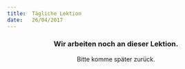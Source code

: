 ```yaml
---
title:  Tägliche Lektion
date:   26/04/2017
---
```


### <center>Wir arbeiten noch an dieser Lektion.</center>
<center>Bitte komme später zurück.</center>